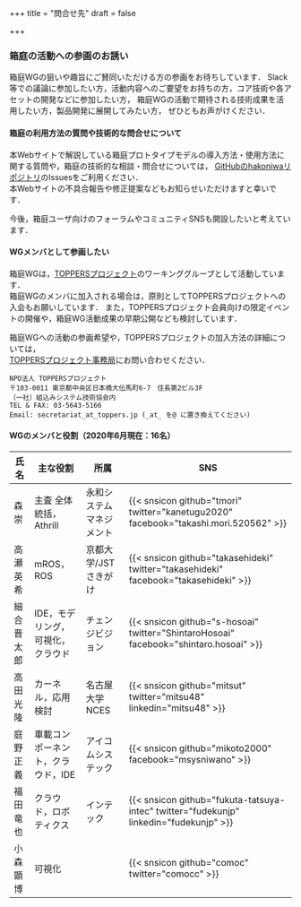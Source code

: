 +++
title = "問合せ先"
draft = false

+++

### 箱庭の活動への参画のお誘い

箱庭WGの狙いや趣旨にご賛同いただける方の参画をお待ちしています．
Slack等での議論に参加したい方，活動内容へのご要望をお持ちの方，コア技術や各アセットの開発などに参加したい方，
箱庭WGの活動で期待される技術成果を活用したい方，製品開発に展開してみたい方，
ぜひともお声がけください．

#### 箱庭の利用方法の質問や技術的な問合せについて

本Webサイトで解説している箱庭プロトタイプモデルの導入方法・使用方法に関する質問や，箱庭の技術的な相談・問合せについては，
[GitHubのhakoniwaリポジトリ](https://github.com/toppers/hakoniwa)のIssuesをご利用ください．  
本Webサイトの不具合報告や修正提案などもお知らせいただけますと幸いです．

今後，箱庭ユーザ向けのフォーラムやコミュニティSNSも開設したいと考えています．

#### WGメンバとして参画したい

箱庭WGは，[TOPPERSプロジェクト](https://toppers.jp/)のワーキンググループとして活動しています．  
箱庭WGのメンバに加入される場合は，原則としてTOPPERSプロジェクトへの入会もお願いしています．
また，TOPPERSプロジェクト会員向けの限定イベントの開催や，箱庭WG活動成果の早期公開なども検討しています．

箱庭WGへの活動の参画希望や，TOPPERSプロジェクトの加入方法の詳細については，  
[TOPPERSプロジェクト事務局](https://toppers.jp/contacts.html)にお問い合わせください．

```
NPO法人 TOPPERSプロジェクト
〒103-0011 東京都中央区日本橋大伝馬町6-7　住長第2ビル3F
（一社）組込みシステム技術協会内
TEL & FAX: 03-5643-5166
Email: secretariat_at_toppers.jp (_at_ を@ に置き換えてください)
```

#### WGのメンバと役割（2020年6月現在：16名）

| 氏名      | 主な役割                     | 所属                | SNS |
| -------- | -------------------------- | ------------------ | ---- |
| 森 崇     | 主査 全体統括，Athrill        | 永和システムマネジメント | {{< snsicon github="tmori" twitter="kanetugu2020" facebook="takashi.mori.520562" >}} |
| 高瀬 英希  | mROS，ROS                  | 京都大学/JSTさきがけ   | {{< snsicon github="takasehideki" twitter="takasehideki" facebook="takasehideki" >}} |
| 細合 晋太郎 | IDE，モデリング，可視化，クラウド | チェンジビジョン       | {{< snsicon github="s-hosoai" twitter="ShintaroHosoai" facebook="shintaro.hosoai" >}} |
| 高田 光隆  | カーネル，応用検討             | 名古屋大学NCES        | {{< snsicon github="mitsut" twitter="mitsu48" linkedin="mitsu48" >}} |
| 庭野 正義  | 車載コンポーネント，クラウド，IDE | アイコムシステック      | {{< snsicon github="mikoto2000" facebook="msysniwano" >}} |
| 福田 ⻯也  | クラウド，ロボティクス          | インテック            | {{< snsicon github="fukuta-tatsuya-intec" twitter="fudekunjp" linkedin="fudekunjp" >}} |
| 小森 顕博  | 可視化                      |                    | {{< snsicon github="comoc" twitter="comocc" >}} |
